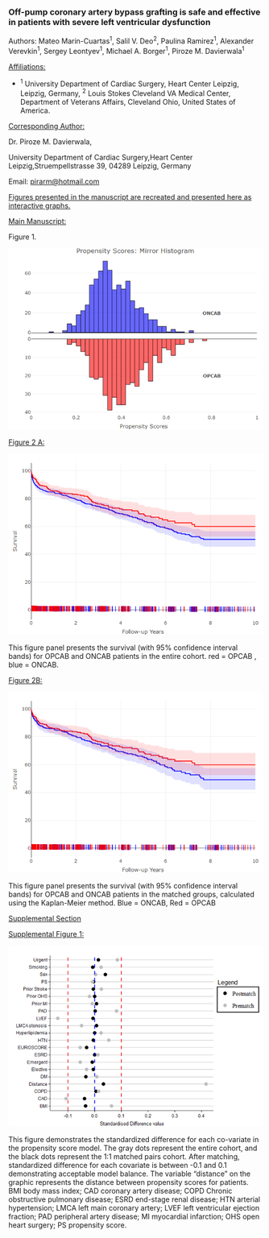 
<!-- README.md is generated from README.Rmd. Please edit that file -->

### Off-pump coronary artery bypass grafting is safe and effective in patients with severe left ventricular dysfunction

Authors: Mateo Marin-Cuartas<sup>1</sup>, Salil V. Deo<sup>2</sup>,
Paulina Ramirez<sup>1</sup>, Alexander Verevkin<sup>1</sup>, Sergey
Leontyev<sup>1</sup>, Michael A. Borger<sup>1</sup>, Piroze M.
Davierwala<sup>1</sup>

<u>Affiliations:</u>

-   <sup>1</sup> University Department of Cardiac Surgery, Heart Center
    Leipzig, Leipzig, Germany, <sup>2</sup> Louis Stokes Cleveland VA
    Medical Center, Department of Veterans Affairs, Cleveland Ohio,
    United States of America.

<u>Corresponding Author:</u>

Dr. Piroze M. Davierwala,

University Department of Cardiac Surgery,Heart Center
Leipzig,Struempellstrasse 39, 04289 Leipzig, Germany

Email: <pirarm@hotmail.com>

<u>Figures presented in the manuscript are recreated and presented here
as interactive graphs.</u>

<u>Main Manuscript:</u>

Figure 1.

![](README_files/figure-gfm/unnamed-chunk-3-1.png)<!-- -->

<u>Figure 2 A:</u>

![](README_files/figure-gfm/unnamed-chunk-4-1.png)<!-- -->

This figure panel presents the survival (with 95% confidence interval
bands) for OPCAB and ONCAB patients in the entire cohort. red = OPCAB ,
blue = ONCAB.

<u>Figure 2B:</u>

![](README_files/figure-gfm/unnamed-chunk-6-1.png)<!-- -->

This figure panel presents the survival (with 95% confidence interval
bands) for OPCAB and ONCAB patients in the matched groups, calculated
using the Kaplan-Meier method. Blue = ONCAB, Red = OPCAB

<u>Supplemental Section</u>

<u>Supplemental Figure 1:</u>

![](README_files/figure-gfm/unnamed-chunk-8-1.png)<!-- -->

This figure demonstrates the standardized difference for each co-variate
in the propensity score model. The gray dots represent the entire
cohort, and the black dots represent the 1:1 matched pairs cohort. After
matching, standardized difference for each covariate is between -0.1 and
0.1 demonstrating acceptable model balance. The variable “distance” on
the graphic represents the distance between propensity scores for
patients. BMI body mass index; CAD coronary artery disease; COPD Chronic
obstructive pulmonary disease; ESRD end-stage renal disease; HTN
arterial hypertension; LMCA left main coronary artery; LVEF left
ventricular ejection fraction; PAD peripheral artery disease; MI
myocardial infarction; OHS open heart surgery; PS propensity score.
